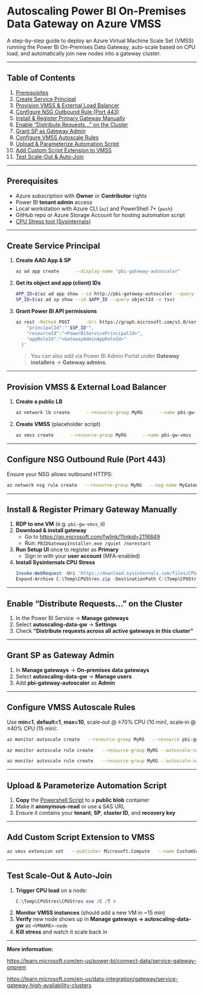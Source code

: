 # Autoscaling Power BI On-Premises Data Gateway on Azure VMSS

A step-by-step guide to deploy an Azure Virtual Machine Scale Set (VMSS) running the Power BI On-Premises Data Gateway, auto-scale based on CPU load, and automatically join new nodes into a gateway cluster.

---

## Table of Contents

1. [Prerequisites](#prerequisites)  
2. [Create Service Principal](#create-service-principal)  
3. [Provision VMSS & External Load Balancer](#provision-vmss--external-load-balancer)  
4. [Configure NSG Outbound Rule (Port 443)](#configure-nsg-outbound-rule-port-443)  
5. [Install & Register Primary Gateway Manually](#install--register-primary-gateway-manually)  
6. [Enable “Distribute Requests…” on the Cluster](#enable-distribute-requests-on-the-cluster)  
7. [Grant SP as Gateway Admin](#grant-sp-as-gateway-admin)  
8. [Configure VMSS Autoscale Rules](#configure-vmss-autoscale-rules)  
9. [Upload & Parameterize Automation Script](#upload--parameterize-automation-script)  
10. [Add Custom Script Extension to VMSS](#add-custom-script-extension-to-vmss)  
11. [Test Scale-Out & Auto-Join](#test-scale-out--auto-join)  

---

## Prerequisites

- Azure subscription with **Owner** or **Contributor** rights  
- Power BI **tenant admin** access  
- Local workstation with Azure CLI (`az`) and PowerShell 7+ (`pwsh`)  
- GitHub repo or Azure Storage Account for hosting automation script  
- [CPU Stress tool (Sysinternals)](https://learn.microsoft.com/en-us/sysinternals/downloads/cpustres)  

---

## Create Service Principal

1. **Create AAD App & SP**  
   ```bash
   az ad app create      --display-name "pbi-gateway-autoscaler"      --password "<StrongP@ssw0rd>"      --credential-description "Gateway automation"
   ```
2. **Get its object and app (client) IDs**  
   ```bash
   APP_ID=$(az ad app show --id http://pbi-gateway-autoscaler --query appId -o tsv)
   SP_ID=$(az ad sp show --id $APP_ID --query objectId -o tsv)
   ```
3. **Grant Power BI API permissions**  
   ```bash
   az rest -Method POST      -Uri https://graph.microsoft.com/v1.0/servicePrincipals/$SP_ID/appRoleAssignedTo      -Body '{
       "principalId":"'$SP_ID'",
       "resourceId":"<PowerBiServicePrincipalId>",
       "appRoleId":"<GatewayAdminAppRoleId>"
     }'
   ```
   > You can also add via Power BI Admin Portal under **Gateway installers** → **Gateway admins**.

---

## Provision VMSS & External Load Balancer

1. **Create a public LB**  
   ```bash
   az network lb create      --resource-group MyRG      --name pbi-gw-lb      --sku Standard      --public-ip-address pbi-gw-pip      --frontend-ip-name FE      --backend-pool-name BE
   ```
2. **Create VMSS** (placeholder script)  
   ```bash
   az vmss create      --resource-group MyRG      --name pbi-gw-vmss      --image Win2019Datacenter      --admin-username your-user    --admin-password "<YourP@ssw0rd>"      --instance-count 1      --vm-sku Standard_F4s_v2      --lb pbi-gw-lb      --backend-pool-name BE      --nsg MyGatewayNSG
   ```
  

---

## Configure NSG Outbound Rule (Port 443)

Ensure your NSG allows outbound HTTPS:

```bash
az network nsg rule create   --resource-group MyRG   --nsg-name MyGatewayNSG   --name AllowOutbound443   --priority 100   --direction Outbound   --access Allow   --protocol Tcp   --destination-port-ranges 443   --destination-address-prefixes Internet
```

---

## Install & Register Primary Gateway Manually

1. **RDP to one VM** (e.g. `pbi-gw-vmss_0`)  
2. **Download & install gateway**  
   - Go to https://go.microsoft.com/fwlink/?linkid=2116849  
   - Run: `PBIDGatewayInstaller.exe /quiet /norestart`  
3. **Run Setup UI** once to register as **Primary**  
   - Sign in with your **user account** (MFA-enabled)  
4. **Install Sysinternals CPU Stress**  
   ```powershell
   Invoke-WebRequest -Uri 'https://download.sysinternals.com/files/CPUStres.zip' -OutFile C:\Temp\CPUStres.zip
   Expand-Archive C:\Temp\CPUStres.zip -DestinationPath C:\Temp\CPUStres
   ```

---

## Enable “Distribute Requests…” on the Cluster

1. In the Power BI Service → **Manage gateways**  
2. Select **autoscaling-data-gw** → **Settings**  
3. Check **“Distribute requests across all active gateways in this cluster”**  

---

## Grant SP as Gateway Admin

1. In **Manage gateways** → **On-premises data gateways**  
2. Select **autoscaling-data-gw** → **Manage users**  
3. Add **pbi-gateway-autoscaler** as **Admin**  

---

## Configure VMSS Autoscale Rules

Use **min=1**, **default=1**, **max=10**, scale‐out @ ≥70% CPU (10 min), scale‐in @ ≤40% CPU (15 min):

```bash
az monitor autoscale create   --resource-group MyRG   --resource pbi-gw-vmss   --resource-type Microsoft.Compute/virtualMachineScaleSets   --name pbi-gw-autoscale   --min 2 --max 10 --count 2

az monitor autoscale rule create   --resource-group MyRG --autoscale-name pbi-gw-autoscale   --condition "Percentage CPU > 70 avg 10m"   --scale out 1 --cooldown 20m

az monitor autoscale rule create   --resource-group MyRG --autoscale-name pbi-gw-autoscale   --condition "Percentage CPU < 40 avg 15m"   --scale in 1 --cooldown 30m
```

---

## Upload & Parameterize Automation Script

1. **Copy** the [Powershell Script](https://github.com/DavidArayaS/Autoscaling-Power-BI-data-gateway/blob/dfb4423974dd0978f38c66560b0ee126aaa094b0/install-pbigw.ps1) to a **public blob** container  
2. Make it **anonymous-read** or use a SAS URL  
3. Ensure it contains your **tenant**, **SP**, **cluster ID**, and **recovery key**  

---

## Add Custom Script Extension to VMSS

```bash
az vmss extension set   --publisher Microsoft.Compute   --name CustomScriptExtension   --version 1.10   --resource-group MyRG   --vmss-name pbi-gw-vmss   --settings '{"fileUris":["https://<storage>.blob.core.windows.net/scripts/install-pbigw-vmss.ps1"],"commandToExecute":"powershell.exe -ExecutionPolicy Bypass -File install-pbigw.ps1"}'
```

---

## Test Scale-Out & Auto-Join

1. **Trigger CPU load** on a node:  
   ```powershell
   C:\Temp\CPUStres\CPUStres.exe /C /T 4
   ```
2. **Monitor VMSS instances** (should add a new VM in ~15 min)  
3. **Verify** new node shows up in **Manage gateways → autoscaling-data-gw** as `<VMNAME>-node`  
4. **Kill stress** and watch it scale back in  

---

**More information:**

https://learn.microsoft.com/en-us/power-bi/connect-data/service-gateway-onprem


https://learn.microsoft.com/en-us/data-integration/gateway/service-gateway-high-availability-clusters
